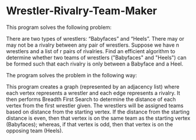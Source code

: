 # Wrestler-Rivalry-Team-Maker

This program solves the following problem:

There are two types of wrestlers: “Babyfaces” and “Heels”. There may or may not be a rivalry between any pair of wrestlers.  Suppose we have n wrestlers and a list of r pairs of rivalries. Find an efficient algorithm to determine whether two teams of wrestlers ("Babyfaces" and "Heels") can be formed such that each rivalry is only between a Babyface and a Heel. 

The program solves the problem in the following way:

This program creates a graph (represented by an adjacency list) where each vertex represents a wrestler and each edge represents a rivalry.
It then performs Breadth First Search to determine the distance of each vertex from the first wrestler given. The wrestlers will be assigned teams based on distance from the starting vertex. If the distance from the starting distance is even, then that vertex is on the same team as the starting vertex (Babyfaces); whereas, if that vertex is odd, then that vertex is on the opposing team (Heels).

